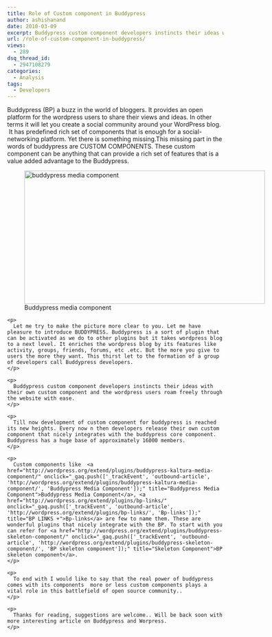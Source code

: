 ```yaml
---
title: Role of Custom component in Buddypress
author: ashishanand
date: 2010-03-09
excerpt: Buddypress custom component developers instincts their ideas with their own custom component and the wordpress users roam freely through the website with ease.
url: /role-of-custom-component-in-buddypress/
views:
  - 289
dsq_thread_id:
  - 2947108279
categories:
  - Analysis
tags:
  - Developers
---
```

<p style="text-align: center">
  <p style="text-align: left">
    Buddypress (BP) a buzz in the world of bloggers. It provides an open platform for the wordpress users to share their views and ideas. In other terms it will let you create a social community around your WordPress blog.  It has predefined rich set of components that is enough for a social-networking platform. Yet there is something missing.This missing part in the words of buddypress are CUSTOM COMPONENTS. These custom component can be anything that can provide a rich set of features that is a value added advantage to the Buddypress.
  </p>
  
  <p style="text-align: left">
    <figure id="attachment_21498" style="width: 560px;" class="wp-caption aligncenter"><a rel="attachment wp-att-21498" href="http://devilsworkshop.org/role-of-custom-component-in-buddypress/bbpress_media_compnent/"><img class="size-medium wp-image-21498 " title="buddypress_media_compnent" src="http://cdn.devilsworkshop.org/files/2010/03/bbpress_media_compnent-600x310.png" alt="buddypress media component" width="560" height="310" /></a><figcaption class="wp-caption-text">Buddypress media component</figcaption></figure> 
    
    <p>
      Let me try to make the picture more clear to you. Let me have pleasure to introduce BUDDYPRESS. Buddypress is a sort of plugin that can be activated as we do to other plugins but it takes wordpress blog to a next level. It enriches the wordpress blog by its features like activity, groups, friends, forums, etc .etc. But the more you give to users the more they want. This thirst let to the formation of a group of developers call Buddypress developers.
    </p>
    
    <p>
      Buddypress custom component developers instincts their ideas with their own custom component and the wordpress users roam freely through the website with ease.
    </p>
    
    <p>
      Till now development of custom component for buddypress is reached its new heights. Every now n then developers release their own custom component that nicely integrates with the buddypress core component. Buddypress has a huge base of approximately 16000 members.
    </p>
    
    <p>
      Custom components like  <a href="http://wordpress.org/extend/plugins/buddypress-kaltura-media-component/" onclick="_gaq.push(['_trackEvent', 'outbound-article', 'http://wordpress.org/extend/plugins/buddypress-kaltura-media-component/', 'Buddypress Media Component']);" title="Buddypress Media Component">Buddypress Media Component</a>, <a href="http://wordpress.org/extend/plugins/bp-links/" onclick="_gaq.push(['_trackEvent', 'outbound-article', 'http://wordpress.org/extend/plugins/bp-links/', 'Bp-links']);" title="BP LINKS +">Bp-links</a> are few to name them. These are wonderful plugins that nicely integrate with the BP. To start with you can refer for <a href="http://wordpress.org/extend/plugins/buddypress-skeleton-component/" onclick="_gaq.push(['_trackEvent', 'outbound-article', 'http://wordpress.org/extend/plugins/buddypress-skeleton-component/', 'BP skeleton component']);" title="Skeleton Component">BP skeleton component</a>.
    </p>
    
    <p>
      To end with I would like to say that the real power of buddypress comes with its components  more or less custom components plays a vital role in this battlefield of open source community..
    </p>
    
    <p>
      Thanks for reading, suggestions are welcome.. Will be back soon with more interesting article on Buddypress and Worpress.
    </p>
